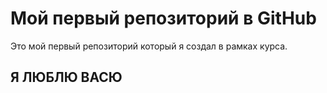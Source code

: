 # Мой первый репозиторий в GitHub
Это мой первый репозиторий который я создал в рамках курса.

## Я ЛЮБЛЮ ВАСЮ
